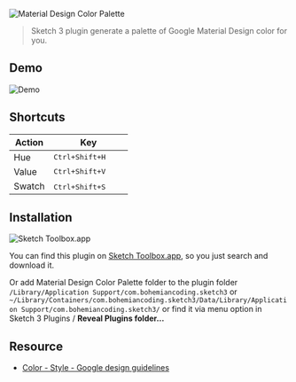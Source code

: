 ![Material Design Color Palette](http://i.imgur.com/bXF7WZa.png)

> Sketch 3 plugin generate a palette of Google Material Design color for you.


## Demo

![Demo](http://i.imgur.com/MMkfgL0.gif)


## Shortcuts

| Action | Key                         |
|--------|-----------------------------|
| Hue    | <kbd>Ctrl+Shift+H</kbd> |
| Value  | <kbd>Ctrl+Shift+V</kbd> |
| Swatch | <kbd>Ctrl+Shift+S</kbd>　　|


## Installation

![Sketch Toolbox.app](http://i.imgur.com/cupsSvX.png)

You can find this plugin on [Sketch Toolbox.app](http://sketchtoolbox.com/), so you just search and download it.

Or add Material Design Color Palette folder to the plugin folder `/Library/Application Support/com.bohemiancoding.sketch3` or `~/Library/Containers/com.bohemiancoding.sketch3/Data/Library/Application Support/com.bohemiancoding.sketch3/` or find it via menu option in Sketch 3 Plugins / __Reveal Plugins folder...__


## Resource

+ [Color - Style - Google design guidelines](http://www.google.com/design/spec/style/color.html#color-color-palette)

